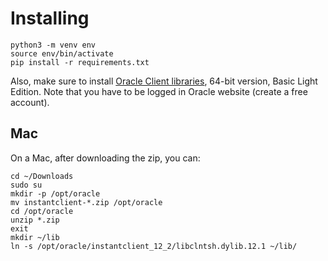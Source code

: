 # Installing

    python3 -m venv env
    source env/bin/activate
    pip install -r requirements.txt

Also, make sure to install [Oracle Client libraries](https://oracle.github.io/odpi/doc/installation.html), 64-bit version, Basic Light Edition. Note that you have to be logged in Oracle website (create a free account).

## Mac

On a Mac, after downloading the zip, you can:

    cd ~/Downloads
    sudo su
    mkdir -p /opt/oracle
    mv instantclient-*.zip /opt/oracle
    cd /opt/oracle
    unzip *.zip
    exit
    mkdir ~/lib
    ln -s /opt/oracle/instantclient_12_2/libclntsh.dylib.12.1 ~/lib/ 
